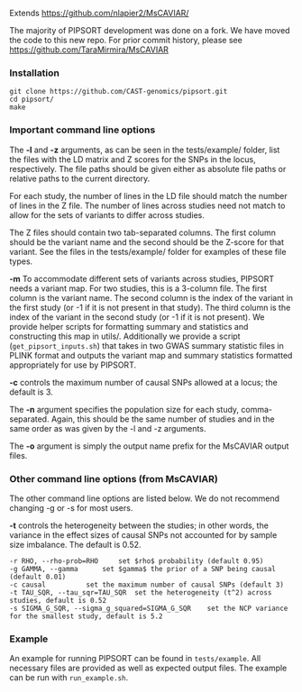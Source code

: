 Extends https://github.com/nlapier2/MsCAVIAR/

The majority of PIPSORT development was done on a fork. We have moved the code to this new repo. For prior commit history, please see https://github.com/TaraMirmira/MsCAVIAR

### Installation


```
git clone https://github.com/CAST-genomics/pipsort.git
cd pipsort/
make
```


### Important command line options

The **-l** and **-z** arguments, as can be seen in the tests/example/ folder, list the files with the LD matrix and Z scores for the SNPs in the locus, respectively. The file paths should be given either as absolute file paths or relative paths to the current directory.

For each study, the number of lines in the LD file should match the number of lines in the Z file. The number of lines across studies need not match to allow for the sets of variants to differ across studies. 

The Z files should contain two tab-separated columns. The first column should be the variant name and the second should be the Z-score for that variant. See the files in the tests/example/ folder for examples of these file types.

**-m** To accommodate different sets of variants across studies, PIPSORT needs a variant map. For two studies, this is a 3-column file. The first column is the variant name. The second column is the index of the variant in the first study (or -1 if it is not present in that study). The third column is the index of the variant in the second study (or -1 if it is not present). We provide helper scripts for formatting summary and statistics and constructing this map in utils/. Additionally we provide a script (`get_pipsort_inputs.sh`) that takes in two GWAS summary statistic files in PLINK format and outputs the variant map and summary statistics formatted appropriately for use by PIPSORT.

**-c** controls the maximum number of causal SNPs allowed at a locus; the default is 3. 

The **-n** argument specifies the population size for each study, comma-separated. Again, this should be the same number of studies and in the same order as was given by the -l and -z arguments. 

The **-o** argument is simply the output name prefix for the MsCAVIAR output files.

### Other command line options (from MsCAVIAR)

The other command line options are listed below. We do not recommend changing -g or -s for most users.

**-t** controls the heterogeneity between the studies; in other words, the variance in the effect sizes of causal SNPs not accounted for by sample size imbalance. The default is 0.52.

```
-r RHO, --rho-prob=RHO     set $rho$ probability (default 0.95)
-g GAMMA, --gamma      set $gamma$ the prior of a SNP being causal (default 0.01)
-c causal          set the maximum number of causal SNPs (default 3)
-t TAU_SQR, --tau_sqr=TAU_SQR  set the heterogeneity (t^2) across studies, default is 0.52
-s SIGMA_G_SQR, --sigma_g_squared=SIGMA_G_SQR    set the NCP variance for the smallest study, default is 5.2

```

### Example

An example for running PIPSORT can be found in `tests/example`. All necessary files are provided as well as expected output files. The example can be run with `run_example.sh`.

